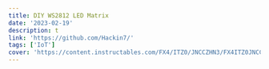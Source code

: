 ```yaml
---
title: DIY WS2812 LED Matrix
date: '2023-02-19'
description: t
link: 'https://github.com/Hackin7/'
tags: ['IoT']
cover: 'https://content.instructables.com/FX4/ITZ0/JNCCZHN3/FX4ITZ0JNCCZHN3.jpg?auto=webp&frame=1&width=320&md=721e65b4f940f9669d7aff51df50614a'
---
```



